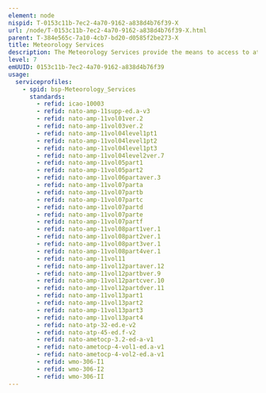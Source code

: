 ```yaml
---
element: node
nispid: T-0153c11b-7ec2-4a70-9162-a838d4b76f39-X
url: /node/T-0153c11b-7ec2-4a70-9162-a838d4b76f39-X.html
parent: T-384e565c-7a10-4cb7-bd20-d0585f2be273-X
title: Meteorology Services
description: The Meteorology Services provide the means to access to atmospheric information and weather forecasting algorithms. The Meteorology Services provide the means to manage and retrieve value added information relating to meteorological information.
level: 7
emUUID: 0153c11b-7ec2-4a70-9162-a838d4b76f39
usage:
  serviceprofiles:
    - spid: bsp-Meteorology_Services
      standards:
        - refid: icao-10003
        - refid: nato-amp-11supp-ed.a-v3
        - refid: nato-amp-11vol01ver.2
        - refid: nato-amp-11vol03ver.2
        - refid: nato-amp-11vol04level1pt1
        - refid: nato-amp-11vol04level1pt2
        - refid: nato-amp-11vol04level1pt3
        - refid: nato-amp-11vol04level2ver.7
        - refid: nato-amp-11vol05part1
        - refid: nato-amp-11vol05part2
        - refid: nato-amp-11vol06partaver.3
        - refid: nato-amp-11vol07parta
        - refid: nato-amp-11vol07partb
        - refid: nato-amp-11vol07partc
        - refid: nato-amp-11vol07partd
        - refid: nato-amp-11vol07parte
        - refid: nato-amp-11vol07partf
        - refid: nato-amp-11vol08part1ver.1
        - refid: nato-amp-11vol08part2ver.1
        - refid: nato-amp-11vol08part3ver.1
        - refid: nato-amp-11vol08part4ver.1
        - refid: nato-amp-11vol11
        - refid: nato-amp-11vol12partaver.12
        - refid: nato-amp-11vol12partbver.9
        - refid: nato-amp-11vol12partcver.10
        - refid: nato-amp-11vol12partdver.11
        - refid: nato-amp-11vol13part1
        - refid: nato-amp-11vol13part2
        - refid: nato-amp-11vol13part3
        - refid: nato-amp-11vol13part4
        - refid: nato-atp-32-ed.e-v2
        - refid: nato-atp-45-ed.f-v2
        - refid: nato-ametocp-3.2-ed-a-v1
        - refid: nato-ametocp-4-vol1-ed.a-v1
        - refid: nato-ametocp-4-vol2-ed.a-v1
        - refid: wmo-306-I1
        - refid: wmo-306-I2
        - refid: wmo-306-II
---
```

